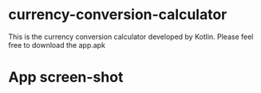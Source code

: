 # currency-conversion-calculator
This is the currency conversion calculator developed by Kotlin. Please feel free to download the app.apk

# App screen-shot
